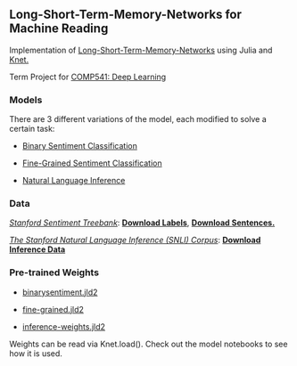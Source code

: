 ## Long-Short-Term-Memory-Networks for Machine Reading
Implementation of [Long-Short-Term-Memory-Networks](https://arxiv.org/abs/1601.06733) using Julia and [Knet.](https://github.com/egeersu/Knet.jl)

Term Project for [COMP541: Deep Learning](https://sites.google.com/a/ku.edu.tr/comp541/)

### Models

There are 3 different variations of the model, each modified to solve a certain task:
	
- [Binary Sentiment Classification](https://github.com/egeersu/LSTMN/blob/master/models/Binary%20Sentiment%20Classification.ipynb)
		
- [Fine-Grained Sentiment Classification](https://github.com/egeersu/LSTMN/blob/master/models/Fine-Grained%20Sentiment%20Classification.ipynb)
	
- [Natural Language Inference](https://github.com/egeersu/LSTMN/blob/master/models/Natural%20Language%20Inference.ipynb)
	
### Data

[*Stanford Sentiment Treebank*](https://nlp.stanford.edu/sentiment): [**Download Labels**](https://raw.githubusercontent.com/egeersu/LSTMN/master/data/sentiment%20analysis/labels.txt), [**Download Sentences.**](https://raw.githubusercontent.com/egeersu/LSTMN/master/data/sentiment%20analysis/sentences.txt)

[*The Stanford Natural Language Inference (SNLI) Corpus*](https://nlp.stanford.edu/projects/snli/): [**Download Inference Data**](https://nlp.stanford.edu/projects/snli/snli_1.0.zip)


### Pre-trained Weights
	
- [binarysentiment.jld2](https://drive.google.com/file/d/1Yt0-RFg8Vskb4CUKZ3WJuZ-WKFQEXgGy/view?usp=sharing)
	
- [fine-grained.jld2](https://drive.google.com/file/d/1STso_03bVUOGoZKLBnlPmx6Q6yeoB5wp/view?usp=sharing)
	
- [inference-weights.jld2](https://drive.google.com/file/d/1FvtMoDDW5FgKpTzhg9TVbHl5FtNYEkoJ/view?usp=sharing)

Weights can be read via Knet.load(). Check out the model notebooks to see how it is used. 
